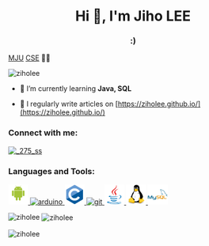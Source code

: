 <h1 align="center">Hi 👋, I'm Jiho LEE</h1>
<h3 align="center"> :) </h3>

[MJU](https://www.mju.ac.kr/) [CSE](https://jw4.mju.ac.kr/user/cs/index.action) 👨‍💻

<p align="left"> <img src="https://komarev.com/ghpvc/?username=ziholee&label=Profile%20views&color=0e75b6&style=flat" alt="ziholee" /> </p>

- 🌱 I’m currently learning **Java, SQL**

- 📝 I regularly write articles on [https://ziholee.github.io/](https://ziholee.github.io/)

<h3 align="left">Connect with me:</h3>
<p align="left">
<a href="https://instagram.com/_275_ss" target="blank"><img align="center" src="https://raw.githubusercontent.com/rahuldkjain/github-profile-readme-generator/master/src/images/icons/Social/instagram.svg" alt="_275_ss" height="30" width="40" /></a>
</p>

<h3 align="left">Languages and Tools:</h3>
<p align="left"> <a href="https://developer.android.com" target="_blank" rel="noreferrer"> <img src="https://raw.githubusercontent.com/devicons/devicon/master/icons/android/android-original-wordmark.svg" alt="android" width="40" height="40"/> </a> <a href="https://www.arduino.cc/" target="_blank" rel="noreferrer"> <img src="https://cdn.worldvectorlogo.com/logos/arduino-1.svg" alt="arduino" width="40" height="40"/> </a> <a href="https://www.cprogramming.com/" target="_blank" rel="noreferrer"> <img src="https://raw.githubusercontent.com/devicons/devicon/master/icons/c/c-original.svg" alt="c" width="40" height="40"/> </a> <a href="https://git-scm.com/" target="_blank" rel="noreferrer"> <img src="https://www.vectorlogo.zone/logos/git-scm/git-scm-icon.svg" alt="git" width="40" height="40"/> </a> <a href="https://www.java.com" target="_blank" rel="noreferrer"> <img src="https://raw.githubusercontent.com/devicons/devicon/master/icons/java/java-original.svg" alt="java" width="40" height="40"/> </a> <a href="https://www.linux.org/" target="_blank" rel="noreferrer"> <img src="https://raw.githubusercontent.com/devicons/devicon/master/icons/linux/linux-original.svg" alt="linux" width="40" height="40"/> </a> <a href="https://www.mysql.com/" target="_blank" rel="noreferrer"> <img src="https://raw.githubusercontent.com/devicons/devicon/master/icons/mysql/mysql-original-wordmark.svg" alt="mysql" width="40" height="40"/> </a> </p>

<p><img align="left" src="https://github-readme-stats.vercel.app/api/top-langs?username=ziholee&show_icons=true&locale=en&layout=compact" alt="ziholee" /></p>

<p>&nbsp;<img align="center" src="https://github-readme-stats.vercel.app/api?username=ziholee&show_icons=true&locale=en" alt="ziholee" /></p>

<p><img align="center" src="https://github-readme-streak-stats.herokuapp.com/?user=ziholee&theme=dark" alt="ziholee" /></p>
